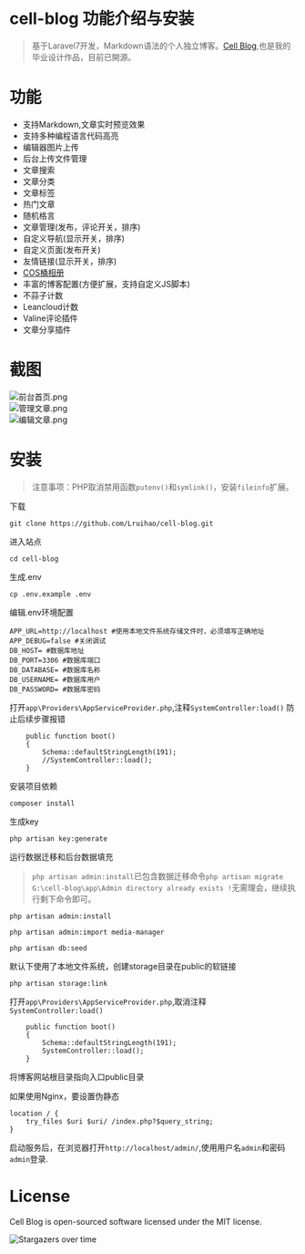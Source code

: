 # cell-blog 功能介绍与安装


> 基于Laravel7开发，Markdown语法的个人独立博客。[Cell Blog](https://github.com/Lruihao/cell-blog),也是我的毕业设计作品，目前已開源。

<!--more-->
# 功能
- 支持Markdown,文章实时预览效果
- 支持多种编程语言代码高亮
- 编辑器图片上传
- 后台上传文件管理
- 文章搜索
- 文章分类
- 文章标签
- 热门文章
- 随机格言
- 文章管理(发布，评论开关，排序)
- 自定义导航(显示开关，排序)
- 自定义页面(发布开关)
- 友情链接(显示开关，排序)
- [COS桶相册](https://github.com/Lruihao/cos-album)
- 丰富的博客配置(方便扩展，支持自定义JS脚本)
- 不蒜子计数
- Leancloud计数
- Valine评论插件
- 文章分享插件


# 截图
![前台首页.png](https://i.loli.net/2020/05/11/vHeNRG4Qi7ljrM8.png)  
![管理文章.png](https://i.loli.net/2020/05/11/tMEQe7WvYmw3jd4.png)  
![编辑文章.png](https://i.loli.net/2020/05/11/DeOWyJ3zluLKvBn.png)  

# 安装
> 注意事项：PHP取消禁用函数`putenv()`和`symlink()`，安装`fileinfo`扩展。

下载
```
git clone https://github.com/Lruihao/cell-blog.git
```

进入站点
```
cd cell-blog
```

生成.env
```shell
cp .env.example .env
```

编辑.env环境配置
```shell
APP_URL=http://localhost #使用本地文件系统存储文件时，必须填写正确地址
APP_DEBUG=false #关闭调试
DB_HOST= #数据库地址
DB_PORT=3306 #数据库端口
DB_DATABASE= #数据库名称
DB_USERNAME= #数据库用户
DB_PASSWORD= #数据库密码
```

打开`app\Providers\AppServiceProvider.php`,注释`SystemController:load()` 防止后续步骤报错
```
    public function boot()
    {
        Schema::defaultStringLength(191);
        //SystemController::load();
    }
```

安装项目依赖
```shell
composer install
```

生成key
```
php artisan key:generate
```

运行数据迁移和后台数据填充

> `php artisan admin:install`已包含数据迁移命令`php artisan migrate`  
`G:\cell-blog\app\Admin directory already exists !`无需理会，继续执行剩下命令即可。

```
php artisan admin:install

php artisan admin:import media-manager

php artisan db:seed
```

默认下使用了本地文件系统，创建storage目录在public的软链接
```
php artisan storage:link
```

打开`app\Providers\AppServiceProvider.php`,取消注释`SystemController:load()`
```
    public function boot()
    {
        Schema::defaultStringLength(191);
        SystemController::load();
    }
```

将博客网站根目录指向入口public目录

如果使用Nginx，要设置伪静态
```
location / {
    try_files $uri $uri/ /index.php?$query_string;
}
```

启动服务后，在浏览器打开`http://localhost/admin/`,使用用户名`admin`和密码`admin`登录.

# License
Cell Blog is open-sourced software licensed under the MIT license.

![Stargazers over time](https://starchart.cc/Lruihao/cell-blog.svg)


